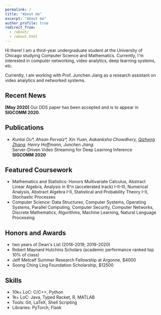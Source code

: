 ```yaml
---
permalink: /
title: "About me"
excerpt: "About me"
author_profile: true
redirect_from: 
  - /about/
  - /about.html
---
```


Hi there! I am a third-year undergraduate student at the University of Chicago studying Computer Science and Mathematics. Currently, I'm interested in computer networking, video analytics, deep learning systems, etc.<br />

Currently, I am working with Prof. Junchen Jiang as a research assistant on video analytics and networked systems. <br />

## Recent News
**[May 2020]** Our DDS paper has been accepted and is to appear in **SIGCOMM 2020**.

<!---
**[Jun 2019]** This summer I'll be a student researcher at Argonne National Laboratory, working with Dr. Mark Hereld at the Mathematics and Computer Science (MCS) Division. I will be contributing to the project LightningBug: Mass Digitization of Pinned Insect Specimens.
-->

## Publications
- _Kuntai Du\*, Ahsan Pervaiz\*, Xin Yuan, Aakanksha Chowdhery, <ins>Qizheng Zhang</ins>, Henry Hoffmann, Junchen Jiang._<br />
  Server-Driven Video Streaming for Deep Learning Inference<br />
  **SIGCOMM 2020**

<!---
## Research Projects
### Integrated Video Analytics Platform (At UChicago)
### DNN-Driven Streaming (At UChicago)
### LightningBug (at Argonne National Lab)
LightningBug is a system that enables mass digitization of pinned insect specimens. We work with museums across the US like the Field Museum and Yale Peabody  Museum of Natural History.
-->

<!---
## Selected Personal Projects
I enjoy learning computer science by implementing the things myself. Here are some of my personal projects:
-->

## Featured Coursework
- Mathematics and Statistics: Honors Multivariate Calculus, Abstract Linear Algebra, Analysis in R^n (accelerated track) I-II-III, Numerical Analysis, Abstract Algebra I-II, Statistical and Probability Theory I-II, Stochastic Processes
- Computer Science: Data Structures, Computer Systems, Operating Systems, Parallel Computing, Computer Security, Computer Networks, Discrete Mathematics, Algorithms, Machine Learning, Natural Language Processing

<!---
Besides research, I really enjoy my coursework in computer science. For my introductory functional programming class, I've developed a fully functional Go game with ~2500 lines of Typed Racket code. For my networks class, I've implemented an IRC (Internet Relay Chat) server, the TCP infrastrature, and a simple IP router. For my parallel programming class, I've implemented a parallelized data packet processor that allows work balancing with the use of a variety of locks like the TASLock, the Anderson Queue Lock, etc. I have also taken a number of courses in mathematics, statistics, and physics.<br />
-->

<!---
### Mathematics and Statistics
* Honors Multivariate Calculus (MATH 16300)<br />
* Abstract Linear Algebra (MATH 20250)<br />
* Analysis in R^n (accelerated track) I-II-III (MATH 20310-20410-20510)<br />
* Basic Numerical Analysis (MATH 21100)<br />
* Markov Chains, Martingales, and Brownian Motion (MATH 23500)<br />
* Statistical Theory and Method I-II (STAT 24400-24500)<br />
* Abstract Algebra I (MATH 25400)
-->

<!---
### Computer Science
* Introductory Functional Programming (CMSC 15100)<br />
* Data Structures (CMSC 15200)<br />
* Introduction to Computer Systems (CMSC 15400)<br />
* Operating Systems (CMSC 23000, in progress)<br />
* Parallel Computing (CMSC 23010)<br />
* Introduction to Computer Security (CMSC 23200, expected winter '21)<br />
* Foundations of Computer Networks (CMSC 23320)<br />
* Introduction to Database Systems (CMSC 23500, expected winter '21)<br />
* Discrete Mathematics (CMSC 27100)<br />
* Theory of Algorithms (CMSC 27200, expected winter '21)<br />
* Introduction to Machine Learning (TTIC 31020, in progress)
-->

<!---
### Others
* Electricity & Magnetism (PHYS 13200)<br />
* Arts of Japan (ARTH 16800)<br />
* Modern Japanese Art and Architecture (ARTH 16910)<br />
* Philosophical Perspectives I-II (HUMA 11500-11600)<br />
* Self, Culture, and Society I-II-III (SOSC 12400-12500-12600)<br />
* Intro to the Civilizations of East Asia I (EALC 10800)
-->

## Honors and Awards
* two years of Dean's List (2018-2019, 2019-2020)
* Robert Maynard Hutchins Scholars (academic performance ranked top 10% of class)
* Jeff Metcalf Summer Research Fellowship at Argonne, $4000
* Soong Ching Ling Foundation Scholarship, $12500

## Skills
* 10k+ LoC: C/C++, Python
* 1k+ LoC: Java, Typed Racket, R, MATLAB
* Tools: Git, LaTeX, Shell Scripting
* Libraries: PyTorch, Flask
